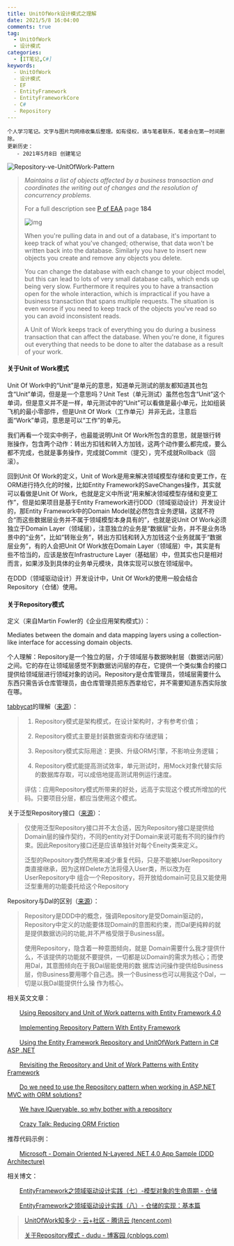 ```yaml
---
title: UnitOfWork设计模式之理解
date: 2021/5/8 16:04:00
comments: true
tag: 
  - UnitOfWork
  - 设计模式
categories:
  - [IT笔记,C#]
keywords:
  - UnitOfWork
  - 设计模式
  - EF
  - EntityFramework
  - EntityFrameworkCore
  - C#
  - Repository
---
```


```
个人学习笔记。文字与图片均网络收集后整理。如有侵权，请与笔者联系，笔者会在第一时间删除。
更新历史：
   - 2021年5月8日 创建笔记
```

![Repository-ve-UnitOfWork-Pattern](https://oss.xknife.net/Repository-ve-UnitOfWork-Pattern.png)

> *Maintains a list of objects affected by a business transaction and coordinates the writing out of changes and the resolution of concurrency problems.*
>
> For a full description see [P of EAA](https://martinfowler.com/books/eaa.html) page **184**
>
> ![img](https://martinfowler.com/eaaCatalog/unitOfWorkInterface.gif)
>
> When you're pulling data in and out of a database, it's important to keep track of what you've changed; otherwise, that data won't be written back into the database. Similarly you have to insert new objects you create and remove any objects you delete.
>
> You can change the database with each change to your object model, but this can lead to lots of very small database calls, which ends up being very slow. Furthermore it requires you to have a transaction open for the whole interaction, which is impractical if you have a business transaction that spans multiple requests. The situation is even worse if you need to keep track of the objects you've read so you can avoid inconsistent reads.
>
> A Unit of Work keeps track of everything you do during a business transaction that can affect the database. When you're done, it figures out everything that needs to be done to alter the database as a result of your work.

#### 关于Unit of Work模式

Unit Of Work中的“Unit”是单元的意思，知道单元测试的朋友都知道其也包含“Unit”单词，但是是一个意思吗？Unit Test（单元测试）虽然也包含“Unit”这个单词，但是意义并不是一样，单元测试中的“Unit”可以看做是最小单元，比如组装飞机的最小零部件，但是Unit Of Work（工作单元）并非无此，注意后面“Work”单词，意思是可以“工作”的单元。

我们再看一个现实中例子，也最能说明Unit Of Work所包含的意思，就是银行转账操作，包含两个动作：转出方扣钱和转入方加钱，这两个动作要么都完成，要么都不完成，也就是事务操作，完成就Commit（提交），完不成就Rollback（回滚）。

回到Unit Of Work的定义，Unit of Work是用来解决领域模型存储和变更工作，在ORM进行持久化的时候，比如Entity Framework的SaveChanges操作，其实就可以看做是Unit Of Work，也就是定义中所说“用来解决领域模型存储和变更工作”，但是如果项目是基于Entity Framework进行DDD（领域驱动设计）开发设计的，那Entity Framework中的Domain Model就必然包含业务逻辑，这就不符合“而这些数据层业务并不属于领域模型本身具有的”，也就是说Unit Of Work必须独立于Domain Layer（领域层），注意独立的业务是“数据层”业务，并不是业务场景中的“业务”，比如“转账业务”，转出方扣钱和转入方加钱这个业务就属于“数据层业务”，有的人会把Unit Of Work放在Domain Layer（领域层）中，其实是有些不恰当的，应该是放在Infrastructure Layer（基础层）中，但其实也只是相对而言，如果涉及到具体的业务单元模块，具体实现可以放在领域层中。

在DDD（领域驱动设计）开发设计中，Unit Of Work的使用一般会结合Repository（仓储）使用。

#### 关于Repository模式

定义（来自Martin Fowler的《企业应用架构模式》）：

Mediates between the domain and data mapping layers using a collection-like interface for accessing domain objects.

个人理解：Repository是一个独立的层，介于领域层与数据映射层（数据访问层）之间。它的存在让领域层感觉不到数据访问层的存在，它提供一个类似集合的接口提供给领域层进行领域对象的访问。Repository是仓库管理员，领域层需要什么东西只需告诉仓库管理员，由仓库管理员把东西拿给它，并不需要知道东西实际放在哪。

[tabbycat](http://www.cnblogs.com/tabbycat/)的理解（[来源](http://www.cnblogs.com/tabbycat/archive/2010/01/24/1655447.html)）：

> 1. Repository模式是架构模式，在设计架构时，才有参考价值；
>
> 2. Repository模式主要是封装数据查询和存储逻辑；
>
> 3. Repository模式实际用途：更换、升级ORM引擎，不影响业务逻辑；
>
> 4. Repository模式能提高测试效率，单元测试时，用Mock对象代替实际的数据库存取，可以成倍地提高测试用例运行速度。
>
> 评估：应用Repository模式所带来的好处，远高于实现这个模式所增加的代码。只要项目分层，都应当使用这个模式。

关于泛型Repository接口（[来源](http://www.cnblogs.com/carysun/archive/2009/03/20/Repository.html#1506339)）：

> 仅使用泛型Repository接口并不太合适，因为Repository接口是提供给Domain层的操作契约，不同的entity对于Domain来说可能有不同的操作约束。因此Repository接口还是应该单独针对每个Eneity类来定义。
>
> 泛型的Repository<T>类仍然用来减少重复代码，只是不能被UserRepository类直接继承，因为这样Delete方法将侵入User类，所以改为在UserRepository中 组合一个Repository<T>，将开放给domain可见且又能使用泛型重用的功能委托给这个Repository<T>

Repository与Dal的区别（[来源](http://www.cnblogs.com/carysun/archive/2009/03/20/Repository.html#1506362)）：

> Repository是DDD中的概念，强调Repository是受Domain驱动的，Repository中定义的功能要体现Domain的意图和约束，而Dal更纯粹的就是提供数据访问的功能,并不严格受限于Business层。
>
> 使用Repository，隐含着一种意图倾向，就是 Domain需要什么我才提供什么，不该提供的功能就不要提供，一切都是以Domain的需求为核心；而使用Dal，其意图倾向在于我Dal层能使用的数 据库访问操作提供给Business层，你Business要用哪个自己选。换一个Business也可以用我这个Dal，一切是以我Dal能提供什么操 作为核心。

相关英文文章：

　　[Using Repository and Unit of Work patterns with Entity Framework 4.0](http://blogs.msdn.com/b/adonet/archive/2009/06/16/using-repository-and-unit-of-work-patterns-with-entity-framework-4-0.aspx)

　　[Implementing Repository Pattern With Entity Framework](http://www.codeproject.com/KB/database/ImplRepositoryPatternEF.aspx)

　　[Using the Entity Framework Repository and UnitOfWork Pattern in C# ASP .NET](http://www.primaryobjects.com/CMS/Article122.aspx)

　　[Revisiting the Repository and Unit of Work Patterns with Entity Framework](http://blogs.microsoft.co.il/blogs/gilf/archive/2010/06/21/revisiting-the-repository-and-unit-of-work-patterns-with-entity-framework.aspx)

　　[Do we need to use the Repository pattern when working in ASP.NET MVC with ORM solutions?](http://stackoverflow.com/questions/4724345/do-we-need-to-use-the-repository-pattern-when-working-in-asp-net-mvc-with-orm-sol)

　　[We have IQueryable, so why bother with a repository](http://weblogs.asp.net/cibrax/archive/2011/05/05/we-have-iqueryable-so-why-bother-with-a-repository.aspx)

　　[Crazy Talk: Reducing ORM Friction](http://blog.wekeroad.com/blog/crazy-talk-reducing-orm-friction/)　　

推荐代码示例：

　　[Microsoft - Domain Oriented N-Layered .NET 4.0 App Sample (DDD Architecture)](http://microsoftnlayerapp.codeplex.com/)

相关博文：

　　[EntityFramework之领域驱动设计实践（七）-模型对象的生命周期 - 仓储](http://www.cnblogs.com/daxnet/archive/2010/07/07/1772638.html)

　　[EntityFramework之领域驱动设计实践（八）- 仓储的实现：基本篇](http://www.cnblogs.com/daxnet/archive/2010/07/07/1772780.html)

> [UnitOfWork知多少 - 云+社区 - 腾讯云 (tencent.com)](https://cloud.tencent.com/developer/article/1505237)
>
> [关于Repository模式 - dudu - 博客园 (cnblogs.com)](https://www.cnblogs.com/dudu/archive/2011/05/25/repository_pattern.html)